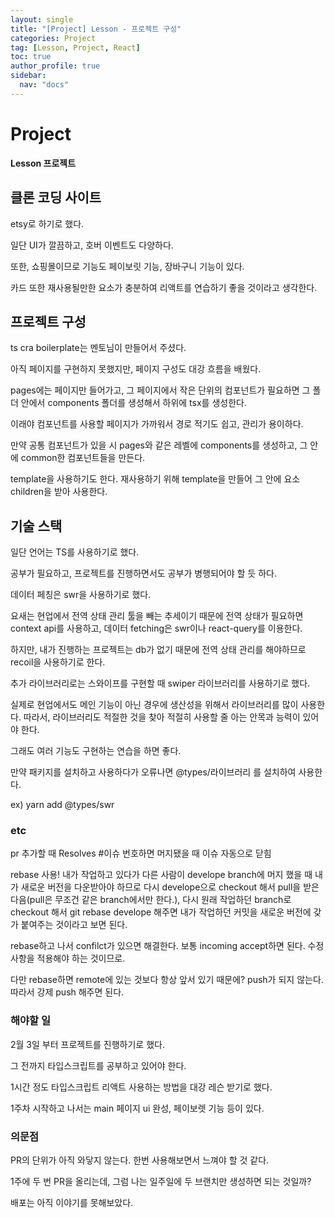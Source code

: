 ```yaml
---
layout: single
title: "[Project] Lesson - 프로젝트 구성"
categories: Project
tag: [Lesson, Project, React]
toc: true
author_profile: true
sidebar:
  nav: "docs"
---
```


# Project

**Lesson 프로젝트**

## 클론 코딩 사이트

etsy로 하기로 했다.

일단 UI가 깔끔하고, 호버 이벤트도 다양하다.

또한, 쇼핑몰이므로 기능도 페이보릿 기능, 장바구니 기능이 있다.

카드 또한 재사용될만한 요소가 충분하여 리액트를 연습하기 좋을 것이라고 생각한다.

## 프로젝트 구성

ts cra boilerplate는 멘토님이 만들어서 주셨다.

아직 페이지를 구현하지 못했지만, 페이지 구성도 대강 흐름을 배웠다.

pages에는 페이지만 들어가고, 그 페이지에서 작은 단위의 컴포넌트가 필요하면 그 폴더 안에서 components 폴더를 생성해서 하위에 tsx를 생성한다.

이래야 컴포넌트를 사용할 페이지가 가까워서 경로 적기도 쉽고, 관리가 용이하다.

만약 공통 컴포넌트가 있을 시 pages와 같은 레벨에 components를 생성하고, 그 안에 common한 컴포넌트들을 만든다.

template을 사용하기도 한다. 재사용하기 위해 template을 만들어 그 안에 요소 children을 받아 사용한다.

## 기술 스택

일단 언어는 TS를 사용하기로 했다.

공부가 필요하고, 프로젝트를 진행하면서도 공부가 병행되어야 할 듯 하다.

데이터 페칭은 swr을 사용하기로 했다.

요새는 현업에서 전역 상태 관리 툴을 빼는 추세이기 때문에 전역 상태가 필요하면 context api를 사용하고, 데이터 fetching은 swr이나 react-query를 이용한다.

하지만, 내가 진행하는 프로젝트는 db가 없기 때문에 전역 상태 관리를 해야하므로 recoil을 사용하기로 한다.

추가 라이브러리로는 스와이프를 구현할 때 swiper 라이브러리를 사용하기로 했다.

실제로 현업에서도 메인 기능이 아닌 경우에 생산성을 위해서 라이브러리를 많이 사용한다. 따라서, 라이브러리도 적절한 것을 찾아 적절히 사용할 줄 아는 안목과 능력이 있어야 한다.

그래도 여러 기능도 구현하는 연습을 하면 좋다.

만약 패키지를 설치하고 사용하다가 오류나면 @types/라이브러리 를 설치하여 사용한다.

ex) yarn add @types/swr

### etc

pr 추가할 때 Resolves #이슈 번호하면 머지됐을 때 이슈 자동으로 닫힘

rebase 사용!
내가 작업하고 있다가 다른 사람이 develope branch에 머지 했을 때 내가 새로운 버전을 다운받아야 하므로 다시 develope으로 checkout 해서 pull을 받은 다음(pull은 무조건 같은 branch에서만 한다.), 다시 원래 작업하던 branch로 checkout 해서 git rebase develope 해주면 내가 작업하던 커밋을 새로운 버전에 갖가 붙여주는 것이라고 보면 된다.

rebase하고 나서 confilct가 있으면 해결한다. 보통 incoming accept하면 된다. 수정사항을 적용해야 하는 것이므로.

다만 rebase하면 remote에 있는 것보다 항상 앞서 있기 때문에? push가 되지 않는다. 따라서 강제 push 해주면 된다.

### 해야할 일

2월 3일 부터 프로젝트를 진행하기로 했다.

그 전까지 타입스크립트를 공부하고 있어야 한다.

1시간 정도 타입스크립트 리액트 사용하는 방법을 대강 레슨 받기로 했다.

1주차 시작하고 나서는 main 페이지 ui 완성, 페이보렛 기능 등이 있다.

### 의문점

PR의 단위가 아직 와닿지 않는다. 한번 사용해보면서 느껴야 할 것 같다.

1주에 두 번 PR을 올리는데, 그럼 나는 일주일에 두 브랜치만 생성하면 되는 것일까?

배포는 아직 이야기를 못해보았다.
